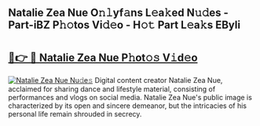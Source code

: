 ## Natalie Zea Nue O𝚗𝚕yf𝚊ns L𝚎a𝚔ed N𝚞𝚍es - Part-iBZ P𝚑𝚘tos Vi𝚍𝚎o - H𝚘𝚝 Part L𝚎a𝚔s EByli

# <h2><a href="http://kf3w69.oniu.top/?m=Natalie+Zea+Nue">🔗👉 🔴 Natalie Zea Nue P𝚑ot𝚘𝚜 V𝚒d𝚎o</a></h2>

[![Natalie Zea Nue Nu𝚍e𝚜](https://i.imgur.com/0qMVB7G.gif)](http://kf3w69.oniu.top/?m=Natalie+Zea+Nue)
Digital content creator Natalie Zea Nue, acclaimed for sharing dance and lifestyle material, consisting of performances and vlogs on social media. Natalie Zea Nue's public image is characterized by its open and sincere demeanor, but the intricacies of his personal life remain shrouded in secrecy.  

